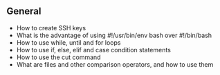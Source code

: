 ## General

  -  How to create SSH keys
  -  What is the advantage of using #!/usr/bin/env bash over #!/bin/bash
  -  How to use while, until and for loops
  -  How to use if, else, elif and case condition statements
  -  How to use the cut command
  -  What are files and other comparison operators, and how to use them
